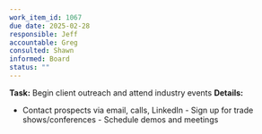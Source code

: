 ```yaml
---
work_item_id: 1067
due date: 2025-02-28
responsible: Jeff
accountable: Greg
consulted: Shawn
informed: Board
status: ""
---
```


**Task:** Begin client outreach and attend industry events
**Details:**
- Contact prospects via email, calls, LinkedIn - Sign up for trade shows/conferences - Schedule demos and meetings
